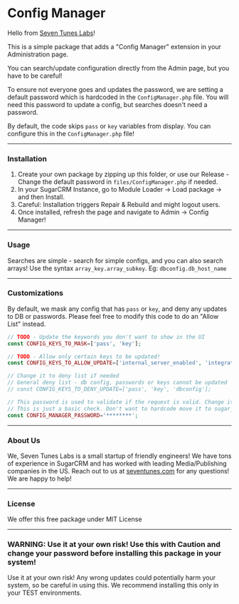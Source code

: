 # Config Manager

Hello from [Seven Tunes Labs](seventunes.com)!

This is a simple package that adds a "Config Manager" extension in your Administration page.

You can search/update configuration directly from the Admin page, but you have to be careful!

To ensure not everyone goes and updates the password, we are setting a default password which is hardcoded in the `ConfigManager.php` file. You will need this password to update a config, but searches doesn't need a password.

By default, the code skips `pass` or `key` variables from display. You can configure this in the `ConfigManager.php` file!

---

### Installation

1. Create your own package by zipping up this folder, or use our Release - Change the default password in `files/ConfigManager.php` if needed.
2. In your SugarCRM Instance, go to Module Loader -> Load package -> and then Install.
3. Careful: Installation triggers Repair & Rebuild and might logout users.
4. Once installed, refresh the page and navigate to Admin -> Config Manager!

---

### Usage

Searches are simple - search for simple configs, and you can also search arrays!
Use the syntax `array_key.array_subkey`. Eg: `dbconfig.db_host_name`

---

### Customizations

By default, we mask any config that has `pass` or `key`, and deny any updates to DB or passwords.
Please feel free to modify this code to do an "Allow List" instead. 
  
```php
// TODO - Update the keywords you don't want to show in the UI
const CONFIG_KEYS_TO_MASK=['pass', 'key'];

// TODO - Allow only certain keys to be updated!
const CONFIG_KEYS_TO_ALLOW_UPDATE=['internal_server_enabled', 'integration_server_url'];

// Change it to deny list if needed
// General deny list - db config, passwords or keys cannot be updated
// const CONFIG_KEYS_TO_DENY_UPDATE=['pass', 'key', 'dbconfig'];

// This password is used to validate if the request is valid. Change it!
// This is just a basic check. Don't want to hardcode move it to sugar_config
const CONFIG_MANAGER_PASSWORD='********';
```

---

### About Us

We, Seven Tunes Labs is a small startup of friendly engineers! We have tons of experience in SugarCRM and has worked with leading Media/Publishing companies in the US. Reach out to us at [seventunes.com](seventunes.com) for any questions! We are happy to help!  

---

### License

We offer this free package under MIT License

---

### WARNING: Use it at your own risk! Use this with Caution and change your password before installing this package in your system!

Use it at your own risk!
Any wrong updates could potentially harm your system, so be careful in using this. We recommend installing this only in your TEST environments.
